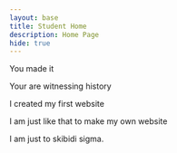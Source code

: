 ```yaml
---
layout: base
title: Student Home 
description: Home Page
hide: true
---
```


You made it

Your are witnessing history

I created my first website

I am just like that to make my own website

I am just to skibidi sigma.